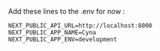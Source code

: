 Add these lines to the .env for now :

```.env
NEXT_PUBLIC_API_URL=http://localhost:8000
NEXT_PUBLIC_APP_NAME=Cyna
NEXT_PUBLIC_APP_ENV=development
```